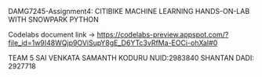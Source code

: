 
DAMG7245-Assignment4: CITIBIKE MACHINE LEARNING HANDS-ON-LAB WITH SNOWPARK PYTHON

Codelabs document link -> https://codelabs-preview.appspot.com/?file_id=1w9I48WQjp9OViSupY8gE_D6YTc3vRfMa-EOCi-ohXaI#0

TEAM 5
SAI VENKATA SAMANTH KODURU NUID:2983840 
SHANTAN DADI: 2927718
